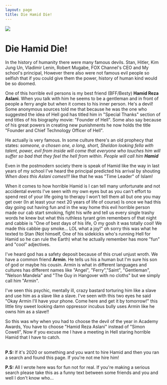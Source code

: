 ```yaml
---
layout: page
title: Die Hamid Die!
---
```


![](https://raw.githubusercontent.com/pmkary/pmkary.github.io/master/evening/graphics/header.png)
# Die Hamid Die!
In the history of humanity there were many famous devils. Stan, Hitler, Kim Jung Un, Vladimir Lenin, Robert Mugabe, FOX Channel's CEO and My school's principal, However there also were not famous evil people so selfish that if you could give them the power, history of human kind would be so doomed.

One of this horrible evil persons is my best friend (BFF/Besty) **Hamid Reza Aslani**. When you talk with him he seems to be a gentleman and in front of people a ferry angle but when it comes to his inner person. He's a devil! Some anonymous sources told me that because he was the one who suggested the idea of Hell god has titled him in "Special Thanks" section of end titles of his biography movie: "Founder of Hell". Some also say because of his great powers in creating new punishments he now holds the title "Founder and Chief Technology Officer of Hell".

He actually is very famous. In some culture there's an old prophecy that states: *someone, a chosen one, a long, short, Sheldon looking fella with talent, power, evil from inside will come that everyone who touches him will suffer so bad that they feel the hell from within. People will call him **Hamid***

Even in the postmodern society there is speak of Hamid like the way in last years of my school I've heard the principal predicted his arrival by shouting *When does this Aslani comes!!!* like that he was "Time Leader" of Islam!

When it comes to how horrible Hamid is I can tell many unfortunate and not accidental events I've seen with my own eyes but as you can't effort to spend rest of your life going to therapy I won't tell them all but one you may get over (In at least your next 20 years of life of course) Is once we had this day going out having fun and in the way home this evil horrible person made our cab start smoking, fight his wife and tell us every single trashy words he knew but what this ruthless tyrant grim remembers of that night and cabbie is "One of best days of his life, O my gosh it was totally cool! We made this cabbie guy smoke... LOL what a joy!" oh sorry this was what he texted to Stan (Not himself, One of his sidekicks who's running Hell for Hamid so he can rule the Earth) what he actually remember has more "fun" and "cool" adjectives.

I've heard god has a safety deposit because of this cruel unjust wroth. We have a common friend **Armin**. He tells us his a human but I'm sure his son of god or maybe his cousin. Armin is what in different languages and cultures has different names like "Angel", "Ferry","Saint", "Gentleman", "Nelson Mandela" and "The Guy in Hangover with no cloths" but we simply call him "Armin". 

I've seen this psychic, mentally ill, crazy bastard torturing him like a slave and use him as a slave like a slave. I've seen with this two eyes he said "Okay Armin I'll have your phone. Come here and get it by tomorrow!" this little tiny sweet looking damn oppressor incubus bully uses Armin like he owns him as a slave!!

So this was why when you had to choose the devil of the year in Academy Awards, You have to choose "Hamid Reza Aslani" instead of "Simon Cowell", Now if you excuse me I have a meeting in Hell staring horrible Hamid that I have to catch.
<br><br>


**P.S:** If it's 2020 or something and you want to hire Hamid and then you ran a search and found this page. If you're not me hire him!

**P.S:** All I wrote here was for fun not for real. If you're making a serious search please take this as a funny text between some friends and you and well I don't know who...



